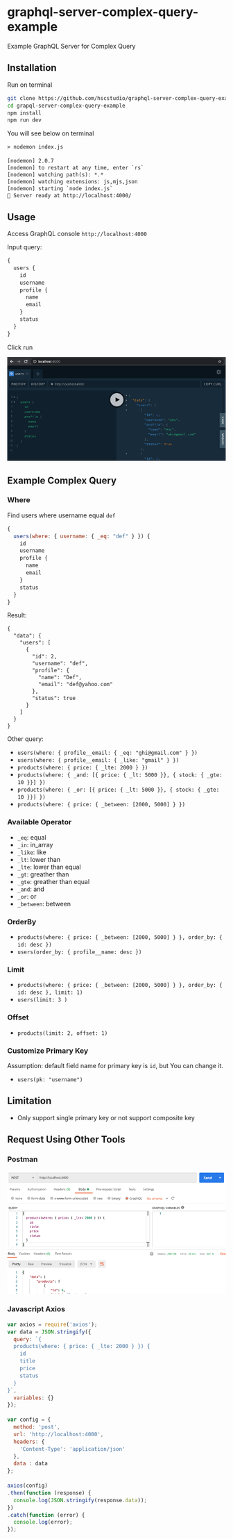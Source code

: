 # graphql-server-complex-query-example

Example GraphQL Server for Complex Query

## Installation

Run on terminal

```sh
git clone https://github.com/hscstudio/graphql-server-complex-query-example.git
cd grapql-server-complex-query-example
npm install
npm run dev
```

You will see below on terminal

```
> nodemon index.js

[nodemon] 2.0.7
[nodemon] to restart at any time, enter `rs`
[nodemon] watching path(s): *.*
[nodemon] watching extensions: js,mjs,json
[nodemon] starting `node index.js`
🚀 Server ready at http://localhost:4000/
```

## Usage

Access GraphQL console `http://localhost:4000`

Input query:

```js
{
  users {
    id
    username
    profile {
      name
      email
    }
    status
  }
}
```

Click run

![](graphql-console.png)

## Example Complex Query

### Where


Find users where username equal `def`

```js
{
  users(where: { username: { _eq: "def" } }) {
    id
    username
    profile {
      name
      email
    }
    status
  }
}
```

Result:

```
{
  "data": {
    "users": [
      {
        "id": 2,
        "username": "def",
        "profile": {
          "name": "Def",
          "email": "def@yahoo.com"
        },
        "status": true
      }
    ]
  }
}
```

Other query:
- `users(where: { profile__email: { _eq: "ghi@gmail.com" } })`
- `users(where: { profile__email: { _like: "gmail" } })`
- `products(where: { price: { _lte: 2000 } })`
- `products(where: { _and: [{ price: { _lt: 5000 }}, { stock: { _gte: 10 }}] })`
- `products(where: { _or: [{ price: { _lt: 5000 }}, { stock: { _gte: 10 }}] })`
- `products(where: { price: { _between: [2000, 5000] } })`

### Available Operator

- `_eq`: equal
- `_in`: in_array
- `_like`: like
- `_lt`: lower than
- `_lte`: lower than equal
- `_gt`: greather than
- `_gte`: greather than equal
- `_and`: and
- `_or`: or
- `_between`: between

### OrderBy

- `products(where: { price: { _between: [2000, 5000] } }, order_by: { id: desc })`
- `users(order_by: { profile__name: desc })`

### Limit

- `products(where: { price: { _between: [2000, 5000] } }, order_by: { id: desc }, limit: 1)`
- `users(limit: 3 )`

### Offset

- `products(limit: 2, offset: 1)`

### Customize Primary Key

Assumption: default field name for primary key is `id`, but You can change it.

- `users(pk: "username")`

## Limitation

- Only support single primary key or not support composite key

## Request Using Other Tools

### Postman

![](graphql-postman.png)


### Javascript Axios

```js
var axios = require('axios');
var data = JSON.stringify({
  query: `{
  products(where: { price: { _lte: 2000 } }) {
    id
    title
    price
    status
  }
}`,
  variables: {}
});

var config = {
  method: 'post',
  url: 'http://localhost:4000',
  headers: { 
    'Content-Type': 'application/json'
  },
  data : data
};

axios(config)
.then(function (response) {
  console.log(JSON.stringify(response.data));
})
.catch(function (error) {
  console.log(error);
});
```
